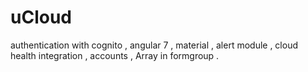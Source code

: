 # uCloud
authentication with cognito , angular 7 , material , alert module , cloud health integration , accounts , Array in formgroup .
